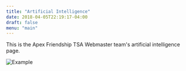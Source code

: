 ```yaml
---
title: "Artificial Intelligence"
date: 2018-04-05T22:19:17-04:00
draft: false
menu: "main"
---
```

This is the Apex Friendship TSA Webmaster team's artificial intelligence page.

![Example](/static/image.jpg)